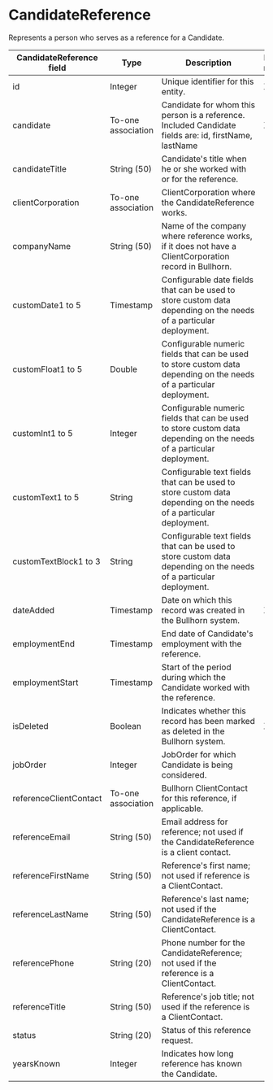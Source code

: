 # CandidateReference

Represents a person who serves as a reference for a Candidate.

| **CandidateReference field** | **Type** | **Description** | **Not null** | **Read-only** |
| --- | --- | --- | --- | --- |
| id | Integer | Unique identifier for this entity. | X | X |
| candidate | To-one association | Candidate for whom this person is a reference. Included Candidate fields are: id, firstName, lastName | X | |
| candidateTitle | String (50) | Candidate's title when he or she worked with or for the reference. | | |
| clientCorporation | To-one association | ClientCorporation where the CandidateReference works. | | |
| companyName | String (50) | Name of the company where reference works, if it does not have a ClientCorporation record in Bullhorn. | | |
| customDate1 to 5 | Timestamp | Configurable date fields that can be used to store custom data depending on the needs of a particular deployment. | | |
| customFloat1 to 5 | Double | Configurable numeric fields that can be used to store custom data depending on the needs of a particular deployment. | | |
| customInt1 to 5 | Integer | Configurable numeric fields that can be used to store custom data depending on the needs of a particular deployment. | | |
| customText1 to 5 | String | Configurable text fields that can be used to store custom data depending on the needs of a particular deployment. | | |
| customTextBlock1 to 3 | String | Configurable text fields that can be used to store custom data depending on the needs of a particular deployment. | | |
| dateAdded | Timestamp | Date on which this record was created in the Bullhorn system. | X | |
| employmentEnd | Timestamp | End date of Candidate's employment with the reference. | | |
| employmentStart | Timestamp | Start of the period during which the Candidate worked with the reference. | | |
| isDeleted | Boolean | Indicates whether this record has been marked as deleted in the Bullhorn system. | X | |
| jobOrder | Integer | JobOrder for which Candidate is being considered. | | |
| referenceClientContact | To-one association | Bullhorn ClientContact for this reference, if applicable. | | |
| referenceEmail | String (50) | Email address for reference; not used if the CandidateReference is a client contact. | | |
| referenceFirstName | String (50) | Reference's first name; not used if reference is a ClientContact. | | |
| referenceLastName | String (50) | Reference's last name; not used if the CandidateReference is a ClientContact. | | |
| referencePhone | String (20) | Phone number for the CandidateReference; not used if the reference is a ClientContact. | | |
| referenceTitle | String (50) | Reference's job title; not used if the reference is a ClientContact. | | |
| status | String (20) | Status of this reference request. | | |
| yearsKnown | Integer | Indicates how long reference has known the Candidate. | | |